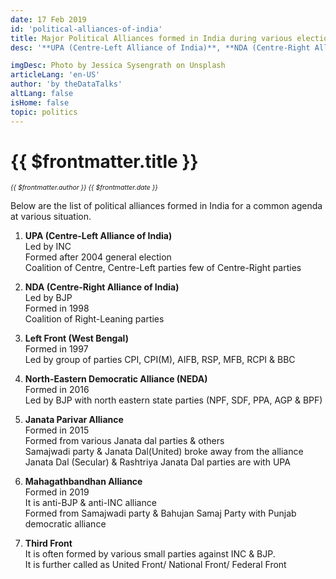 ```yaml
---
date: 17 Feb 2019
id: 'political-alliances-of-india'
title: Major Political Alliances formed in India during various elections after independence until 2019
desc: '**UPA (Centre-Left Alliance of India)**, **NDA (Centre-Right Alliance of India)**, **Left Front (West Bengal)**, **North-Eastern Democratic Alliance (NEDA)**, **Janata Parivar Alliance**, **Mahagathbandhan Alliance**, **Third Front**'

imgDesc: Photo by Jessica Sysengrath on Unsplash
articleLang: 'en-US'
author: 'by theDataTalks'
altLang: false
isHome: false
topic: politics
---
```


<altLang />

# {{ $frontmatter.title }}
<i style="font-size: 0.75em;"> {{ $frontmatter.author }} {{ $frontmatter.date }} </i>

Below are the list of political alliances formed in India for a common agenda at various situation.

1. **UPA (Centre-Left Alliance of India)**  
Led by INC  
Formed after 2004 general election  
Coalition of Centre, Centre-Left parties few of Centre-Right parties

2. **NDA (Centre-Right Alliance of India)**  
Led by BJP  
Formed in 1998  
Coalition of Right-Leaning parties

3. **Left Front (West Bengal)**  
Formed in 1997  
Led by group of parties CPI, CPI(M), AIFB, RSP, MFB, RCPI & BBC

4. **North-Eastern Democratic Alliance (NEDA)**  
Formed in 2016  
Led by BJP with north eastern state parties (NPF, SDF, PPA, AGP & BPF)

5. **Janata Parivar Alliance**  
Formed in 2015  
Formed from various Janata dal parties & others  
Samajwadi party & Janata Dal(United) broke away from the alliance
Janata Dal (Secular) & Rashtriya Janata Dal parties are with UPA

6. **Mahagathbandhan Alliance**  
Formed in 2019  
It is anti-BJP & anti-INC alliance  
Formed from Samajwadi party & Bahujan Samaj Party with Punjab democratic alliance  

7. **Third Front**  
It is often formed by various small parties against INC & BJP.  
It is further called as United Front/ National Front/ Federal Front

<style>

</style>
